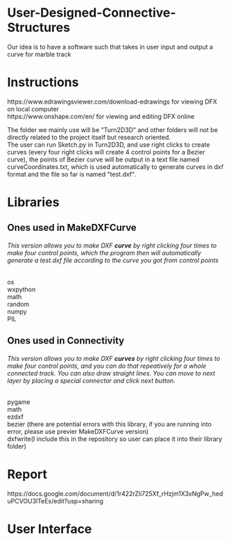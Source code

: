 <h1>User-Designed-Connective-Structures</h1>
Our idea is to have a software such that takes in user input and output a curve for marble track

<h1>Instructions</h1>
https://www.edrawingsviewer.com/download-edrawings for viewing DFX on local computer <br>
https://www.onshape.com/en/ for viewing and editing DFX online<br>

The folder we mainly use will be "Turn2D3D" and other folders will not be directly related to the project itself but research oriented.<br>
The user can run Sketch.py in Turn2D3D, and use right clicks to create curves (every four right clicks will create 4 control points for a Bezier curve), the points of Bezier curve will be output in a text file named curveCoordinates.txt, which is used automatically to generate curves in dxf format and the file so far is named "test.dxf". <br>

<h1>Libraries</h1>
<h2>Ones used in MakeDXFCurve</h2>
<h6>This version allows you to make DXF <b>curve</b> by right clicking four times to make four control points, which the program then will automatically generate a test.dxf file according to the curve you got from control points</h6>
os <br>
wxpython <br>
math <br>
random <br>
numpy <br>
PIL <br>
<h2>Ones used in Connectivity</h2>
<h6>This version allows you to make DXF <b>curves</b> by right clicking four times to make four control points, and you can do that repeatively for a whole connected track. You can also draw straight lines. You can move to next layer by placing a special connector and click next button.</h6>
pygame <br>
math  <br>
ezdxf  <br>
bezier (there are potential errors with this library, if you are running into error, please use previer MakeDXFCurve version) <br>
dxfwrite(I include this in the repository so user can place it into their library folder) <br>

<h1>Report</h1>
https://docs.google.com/document/d/1r422rZli725Xf_rHzjm1X3xNgPw_heduPCVOU3lTeEs/edit?usp=sharing
 
<h1>User Interface</h1>
<img src = ""/>
